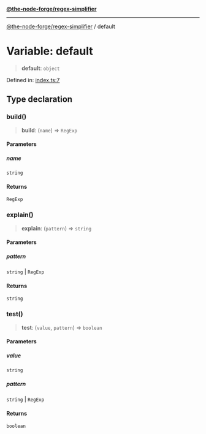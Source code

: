 [**@the-node-forge/regex-simplifier**](../README.md)

***

[@the-node-forge/regex-simplifier](../globals.md) / default

# Variable: default

> **default**: `object`

Defined in: [index.ts:7](https://github.com/The-Node-Forge/regex-simplifier/blob/ae8921d3ebe3aca2a7cdc4a59ab119024cf62d93/src/index.ts#L7)

## Type declaration

### build()

> **build**: (`name`) => `RegExp`

#### Parameters

##### name

`string`

#### Returns

`RegExp`

### explain()

> **explain**: (`pattern`) => `string`

#### Parameters

##### pattern

`string` | `RegExp`

#### Returns

`string`

### test()

> **test**: (`value`, `pattern`) => `boolean`

#### Parameters

##### value

`string`

##### pattern

`string` | `RegExp`

#### Returns

`boolean`
